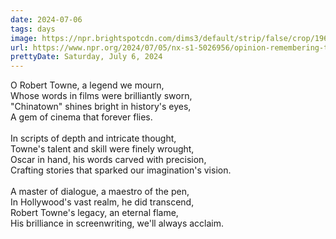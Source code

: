 ```yaml
---
date: 2024-07-06
tags: days
image: https://npr.brightspotcdn.com/dims3/default/strip/false/crop/1960x1960+1048+0/resize/1960x1960!/?url=http%3A%2F%2Fnpr-brightspot.s3.amazonaws.com%2F99%2Fda%2Fde1561384a1aaca91b8b0f7dc731%2Fap060307021828.jpg
url: https://www.npr.org/2024/07/05/nx-s1-5026956/opinion-remembering-the-star-screenwriter-robert-towne
prettyDate: Saturday, July 6, 2024
---
```

O Robert Towne, a legend we mourn,<br>Whose words in films were brilliantly sworn,<br>"Chinatown" shines bright in history's eyes,<br>A gem of cinema that forever flies.<br><br>In scripts of depth and intricate thought,<br>Towne's talent and skill were finely wrought,<br>Oscar in hand, his words carved with precision,<br>Crafting stories that sparked our imagination's vision.<br><br>A master of dialogue, a maestro of the pen,<br>In Hollywood's vast realm, he did transcend,<br>Robert Towne's legacy, an eternal flame,<br>His brilliance in screenwriting, we'll always acclaim.
